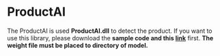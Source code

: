 # ProductAI
The ProductAI is used **ProductAI.dll** to detect the product. If you want to use this library, please download the **sample code and this [link](https://drive.google.com/file/d/1U4aMRyRxnsZ4DVlN8py1bGgq2fG4Egzg/view?usp=sharing)** first. **The weight file must be placed to directory of model.**
